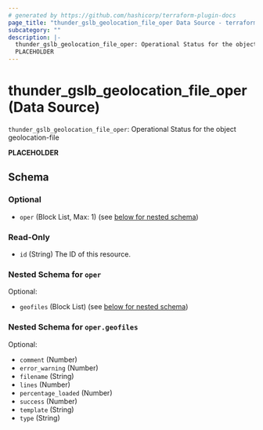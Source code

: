 ```yaml
---
# generated by https://github.com/hashicorp/terraform-plugin-docs
page_title: "thunder_gslb_geolocation_file_oper Data Source - terraform-provider-thunder"
subcategory: ""
description: |-
  thunder_gslb_geolocation_file_oper: Operational Status for the object geolocation-file
  PLACEHOLDER
---
```


# thunder_gslb_geolocation_file_oper (Data Source)

`thunder_gslb_geolocation_file_oper`: Operational Status for the object geolocation-file

__PLACEHOLDER__



<!-- schema generated by tfplugindocs -->
## Schema

### Optional

- `oper` (Block List, Max: 1) (see [below for nested schema](#nestedblock--oper))

### Read-Only

- `id` (String) The ID of this resource.

<a id="nestedblock--oper"></a>
### Nested Schema for `oper`

Optional:

- `geofiles` (Block List) (see [below for nested schema](#nestedblock--oper--geofiles))

<a id="nestedblock--oper--geofiles"></a>
### Nested Schema for `oper.geofiles`

Optional:

- `comment` (Number)
- `error_warning` (Number)
- `filename` (String)
- `lines` (Number)
- `percentage_loaded` (Number)
- `success` (Number)
- `template` (String)
- `type` (String)


